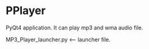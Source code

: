 # PPlayer
PyQt4 application. It can play mp3 and wma audio file.

MP3_Player_launcher.py  <-- launcher file.
